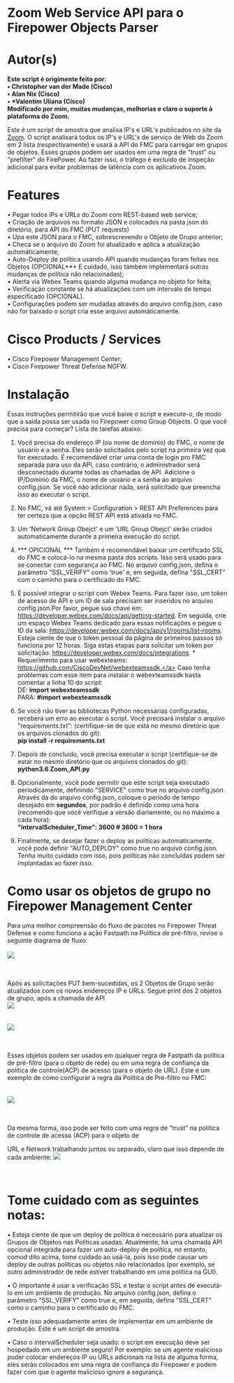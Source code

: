 # Zoom Web Service API para o Firepower Objects Parser

# Autor(s)
<b> Este script é origimente feito por:<br>
	• Christopher van der Made (Cisco)<br>
	• Alan Nix (Cisco)<br>
	• *Valentim Uliana (Cisco)<br>
	Modificado por mim, muitas mudanças, melhorias e claro o suporte à plataforma do Zoom.
</b>

Este é um script de amostra que analisa IP's e URL's publicados no site da <a href = "https://support.zoom.us/hc/en-us/articles/201362683-Network-firewall-or-proxy-server-settings-for-Zoom">Zoom</a>. O script analisará todos os IP's e URL's de serviço de Web do Zoom em 2 lista (respectivamente) e usará a API do FMC para carregar em grupos de objetos. Esses grupos podem ser usados em uma regra de "trust" ou "prefilter" do FirePower. Ao fazer isso, o tráfego é excluído de inspeção adicional para evitar problemas de latência com os aplicativos Zoom.

# Features
• Pegar todos IPs e URLs do Zoom com REST-based web service;<br>
• Criação de arquivos no formato JSON e colocados na pasta json do diretório, para API do FMC (PUT requests)<br>
• Upa este JSON para o FMC, sobrescrevendo o Objeto de Grupo anterior;<br>
• Checa se o arquivo do Zoom foi atualizado e aplica a atualização automáticamente;<br>
• Auto-Deploy de política usando API quando mudanças foram feitas nos Objetos (OPCIONAL*** E cuidado, isso também implementará outras mudanças de política não relacionadas);<br>
• Alerta via Webex Teams quando alguma mudança no objeto for feita;<br>
• Verificação constante se há atualizações com um intervalo de tempo especificado (OPCIONAL).<br>
• Configurações podem ser mudadas através do arquivo config.json, caso não for baixado o script cria esse arquivo automáticamente.

# Cisco Products / Services
• Cisco Firepower Management Center;<br>
• Cisco Firepower Threat Defense NGFW.

# Instalação
Essas instruções permitirão que você baixe o script e execute-o, de modo que a saída possa ser usada no Firepower como Group Objects. O que você precisa para começar? Lista de tarefas abaixo:

1. Você precisa do endereço IP (ou nome de domínio) do FMC, o nome de usuário e a senha. Eles serão solicitados pelo script na primeira vez que for executado. É recomendável criar uma conta de login pro FMC separada para uso da API, caso contrário, o administrador será desconectado durante todas as chamadas de API. Adicione o IP/Domínio da FMC, o nome de usuário e a senha ao arquivo config.json. Se você não adicionar nada, será solicitado que preencha isso ao executar o script.

2. No FMC, vá até System > Configuration > REST API Preferences para ter certeza que a opção REST API está ativada no FMC.

3. Um 'Network Group Obejct' e um 'URL Group Obejct' serão criados automaticamente durante a primeira execução do script.

4. *** OPICIONAL *** Também é recomendável baixar um certificado SSL do FMC e colocá-lo na mesma pasta dos scripts. Isso será usado para se conectar com segurança ao FMC. No arquivo config.json, defina o parâmetro "SSL_VERIFY" como 'true' e, em seguida, defina "SSL_CERT" com o caminho para o certificado do FMC.

5. É possível integrar o script com Webex Teams. Para fazer isso, um token de acesso de API e um ID de sala precisam ser inseridos no arquivo config.json.Por favor, pegue sua chave em: <a href="https://developer.webex.com/docs/api/getting-started">https://developer.webex.com/docs/api/getting-started</a>. Em seguida, crie um espaço Webex Teams dedicado para essas notificações e pegue o ID da sala: <a href="https://developer.webex.com/docs/api/v1/rooms/list-rooms">https://developer.webex.com/docs/api/v1/rooms/list-rooms</a>. Esteja ciente de que o token pessoal da página de primeiros passos só funciona por 12 horas. Siga estas etapas para solicitar um token por solicitação: <a href="https://developer.webex.com/docs/integrations">https://developer.webex.com/docs/integrations</a>. * Requerimento para usar webexteams: <a href="https://github.com/CiscoDevNet/webexteamssdk">https://github.com/CiscoDevNet/webexteamssdk.</a> Caso tenha problemas com esse item para instalar o webexteamssdk basta comentar a linha 10 do script:<br>
DE: <b>import webexteamssdk</b><br>
PARA: <b> #import webexteamssdk </b>

6. Se você não tiver as bibliotecas Python necessárias configuradas, receberá um erro ao executar o script. Você precisará instalar o arquivo "requirements.txt": (certifique-se de que está no mesmo diretório que os arquivos clonados do git):<br>
<b> pip install -r requirements.txt</b>
	
7. Depois de concluído, você precisa executar o script (certifique-se de estar no mesmo diretório que os arquivos clonados do git):<br>
<b> python3.6 Zoom_API.py </b>
	
8. Opcionalmente, você pode permitir que este script seja executado periodicamente, definindo "SERVICE" como true no arquivo config.json. Através da do arquivo config.json, coloque o período de tempo desejado em <b>segundos</b>, por padrão é definido como uma hora (recomendo que você verifique a versão diariamente, ou no máximo a cada hora):<br>
<b> "intervalScheduler_Time": 3600 # 3600 = 1 hora </b>
	
9. Finalmente, se desejar fazer o deploy as políticas automaticamente, você pode definir "AUTO_DEPLOY" como true no arquivo config.json. Tenha muito cuidado com isso, pois políticas não concluídas podem ser implantadas ao fazer isso.

# Como usar os objetos de grupo no Firepower Management Center

Para uma melhor compreensão do fluxo de pacotes no Firepower Threat Defense e como funciona a ação Fastpath na Política de pré-filtro, revise o seguinte diagrama de fluxo:<br><br>
<img src="screenshots_FMC/packetflowftd.png"><br><br><br>

Após as solicitações PUT bem-sucedidas, os 2 Objetos de Grupo serão atualizados com os novos endereços IP e URLs. Segue print dos 2 objetos de grupo, após a chamada de API <br>
<img src="screenshots_FMC/NETOWORKOBJECT.png"><br><br><br>
<img src="screenshots_FMC/URL_OBJECT.png"><br><br><br>

Esses objetos podem ser usados em qualquer regra de Fastpath da política de pré-filtro (para o objeto de rede) ou em uma regra de confiança da política de controle(ACP) de acesso (para o objeto de URL). Este é um exemplo de como configurar a regra da Política de Pré-filtro no FMC:<br><br><br>
<img src="screenshots_FMC/Prefilter.png"><br><br><br>

Da mesma forma, isso pode ser feito com uma regra de "trust" na política de controle de acesso (ACP) para o objeto de 


URL e Network trabalhando juntos ou separado, claro que isso depende de cada ambiente:
<img src="screenshots_FMC/ACP.png"><br><br><br>

# Tome cuidado com as seguintes notas:
• Esteja ciente de que um deploy de política é necessário para atualizar os Grupos de Objetos nas Políticas usadas. Atualmente, há uma chamada API opcional integrada para fazer um auto-deploy de política, no entanto, comod dito acima, tome cuidado ao usá-la, pois isso pode causar um deploy de outras políticas ou objetos não relacionados (por exemplo, se outro administrador de rede estiver trabalhando em uma política na GUI).<br>

• O importante é usar a verificação SSL e testar o script antes de executá-lo em um ambiente de produção. No arquivo config.json, defina o parâmetro "SSL_VERIFY" como true e, em seguida, defina "SSL_CERT" como o caminho para o certificado do FMC. <br>

• Teste isso adequadamente antes de implementar em um ambiente de produção. Este é um script de amostra. <br>

• Caso o intervalScheduler seja usado: o script em execução deve ser hospedado em um ambiente seguro! Por exemplo: se um agente malicioso puder colocar endereços IP ou URLs adicionais na lista de alguma forma, eles serão colocados em uma regra de confiança do Firepower e podem fazer com que o agente malicioso ignore a segurança.








